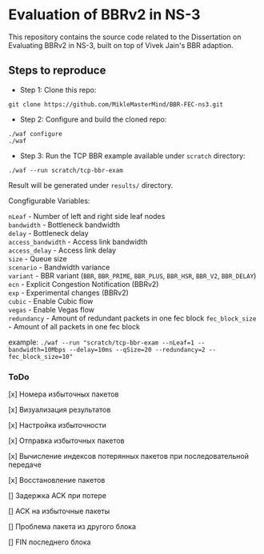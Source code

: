 # Evaluation of BBRv2 in NS-3

This repository contains the source code related to the Dissertation on Evaluating BBRv2 in NS-3, built on top of Vivek Jain's BBR adaption.

## Steps to reproduce

* Step 1: Clone this repo:

``git clone https://github.com/MikleMasterMind/BBR-FEC-ns3.git``

* Step 2: Configure and build the cloned repo:

```
./waf configure
./waf
```

* Step 3: Run the TCP BBR example available under ``scratch`` directory:

``./waf --run scratch/tcp-bbr-exam``

Result will be generated under ``results/`` directory.

Congfigurable Variables:

``nLeaf`` - Number of left and right side leaf nodes  
``bandwidth`` - Bottleneck bandwidth  
``delay`` - Bottleneck delay  
``access_bandwidth`` - Access link bandwidth  
``access_delay`` - Access link delay  
``size`` - Queue size  
``scenario`` - Bandwidth variance  
``variant`` - BBR variant (``BBR``, ``BBR_PRIME``, ``BBR_PLUS``, ``BBR_HSR``, ``BBR_V2``, ``BBR_DELAY``)  
``ecn`` - Explicit Congestion Notification (BBRv2)  
``exp`` - Experimental changes (BBRv2)  
``cubic`` - Enable Cubic flow  
``vegas`` - Enable Vegas flow  
``redundancy`` - Amount of redundant packets in one fec block
``fec_block_size`` - Amount of all packets in one fec block

example: ``./waf --run "scratch/tcp-bbr-exam --nLeaf=1 --bandwidth=10Mbps --delay=10ms --qSize=20 --redundancy=2 --fec_block_size=10"``


### ToDo
[x] Номера избыточных пакетов

[x] Визуализация результатов

[x] Настройка избыточности

[x] Отправка избыточных пакетов

[x] Вычисление индексов потерянных пакетов при последовательной передаче

[x] Восстановление пакетов

[] Задержка ACK при потере

[] ACK на избыточные пакеты

[] Проблема пакета из другого блока

[] FIN последнего блока